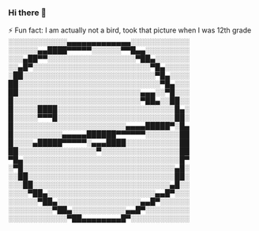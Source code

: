### Hi there 👋
⚡ Fun fact: I am actually not a bird, took that picture when I was 12th grade
░░░░░░░░░░░░▄▄▄▄▄▄▄▄▄▄▄▄▄░░░░░░░░░░░░
░░░░░░▄▄████▀▀▀▀▀░░░░░░▀▀█▄▄░░░░░░░░░
░░░▄██▀▀░░░░░░░░░░░░░░░░░░▀██▄░░░░░░░
░░▄█▀░░░░░░░░░░░░░░░░░░░░░░░░▀█▄░░░░░
░██░░░░░░░░░░░░░░░░░░░░░░░░░░░▀█▄░░░░
██░░░░░░░░░░░░░░░░░░░░░░░░░░░░░▀█▄░░░
██░░░░░░░░░░░░░░░░░░░░░░░░░▄▄▄░░▀█░░░
█░░░░░░░░░░░░░░░░░░░░░░░░░░▀██▄░░██░░
█░░░░░████░░░░░░░░░░░░░░░░░░░░░░░░█▄░
█░░░░░▀▀▀█░░░░░░░░░░░░░░░░░░░░░░░░██░
█░░░░░░░░░░░░░░░░░░░░░░░▄▄▄▄█████▀░█▄
█░░░░░░░░░░▄▄▄▄▄██████▀▀▀▀▀▀░░░░░░░██
█░░░░▄█████▀▀▀▀▀░▄▄▄████░░░░░░░░░░░██
██░░░░░░░░░░░░░░░░▀░░░░░░░░░░░░░░░░██
▀█▄░░░░░░░░░░░░░░░░░░░░░░░░░░░░░░░░█▀
░▀█░░░░░░░░░░░░░░░░░░░░░░░░░░░░░░░▄█░
░░██░░░░░░░░░░░░░░░░░░░░░░░░░░░░░░██░
░░░██░░░░░░░░░░░░░░░░░░░░░░░░░░░░▄█░░
░░░░▀██▄░░░░░░░░░░░░░░░░░░░░░░▄▄█▀░░░
░░░░░░▀██▄░░░░░░░░░░░░░░░░░▄▄█▀░░░░░░
░░░░░░░░░▀██▄░░░░░░░░░░░▄▄█▀░░░░░░░░░
░░░░░░░░░░░░▀██▄▄▄▄▄▄▄▄█▀░░░░░░░░░░░░
